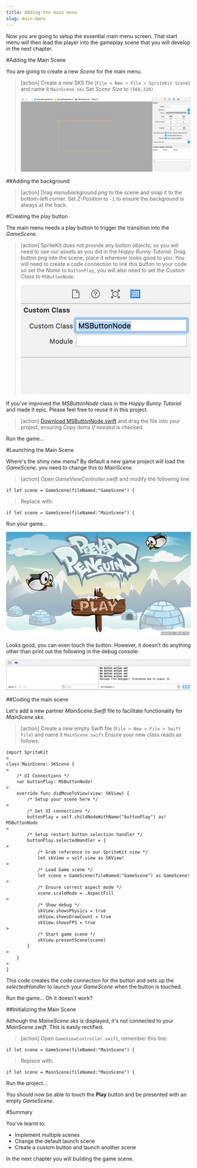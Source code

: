 ```yaml
---
title: Adding the main menu
slug: main-menu
---
```


Now you are going to setup the essential main menu screen. That start menu will then lead the player into the gameplay scene that you will develop in the next chapter.

#Adding the Main Scene

You are going to create a new *Scene* for the main menu.

> [action]
> Create a new SKS file (`File > New > File > SpriteKit Scene`) and name it `MainScene.sks`
> Set *Scene Size* to `(568,320)`
>
> ![MainScene attributes](../Tutorial-Images/xcode_new_mainscene_attributes.png)

##Adding the background

> [action]
> Drag *menubackground.png* to the scene and snap it to the bottom-left corner.
> Set *Z-Position* to `-1` to ensure the background is always at the back.

#Creating the play button

The main menu needs a play button to trigger the transition into the *GameScene*.

> [action]
> SpriteKit does not provide any button objects, so you will need to use our assets as you did in the *Hoppy Bunny Tutorial*.
> Drag *button.png* into the scene, place it wherever looks good to you.
> You will need to create a code connection to link this button to your code so set the *Name* to `buttonPlay`, you will also need to set the *Custom Class* to `MSButtonNode`:
>
> ![Setting a custom class](../Tutorial-Images/xcode_spritekit_custom_class.png)
>

If you've improved the *MSButtonNode* class in the *Hoppy Bunny Tutorial* and made it epic.  Please feel free to reuse it in this project.

> [action]
> [Download MSButtonNode.swift](https://raw.githubusercontent.com/MakeSchool-Tutorials/Peeved-Penguins-SpriteKit-Swift-Solution/master/PeevedPenguinBuild/MSButtonNode.swift) and drag the file into your project, ensuring *Copy items if needed* is checked.

Run the game...

#Launching the Main Scene

Where's the shiny new menu?
By default a new game project will load the *GameScene*, you need to change this to *MainScene*.

> [action]
> Open *GameViewController.swift* and modify the following line:
>
```
if let scene = GameScene(fileNamed:"GameScene") {
```
> Replace with:
```
if let scene = GameScene(fileNamed:"MainScene") {
```

Run your game...

![Screenshot main menu](../Tutorial-Images/screenshot_mainmenu.png)

Looks good, you can even touch the button.  However, it doesn't do anything other than print out the following in the debug console:

![console debug button action](../Tutorial-Images/xcode_debug_console_button.png)

##Coding the main scene

Let's add a new partner *MainScene.Swift* file to facilitate functionality for *MainScene.sks*.

> [action]
> Create a new empty Swift file (`File > New > File > Swift File`) and name it `MainScene.swift`
> Ensure your new class reads as follows:
>
```
import SpriteKit
>
class MainScene: SKScene {
>    
    /* UI Connections */
    var buttonPlay: MSButtonNode!
>    
    override func didMoveToView(view: SKView) {
        /* Setup your scene here */
>        
        /* Set UI connections */
        buttonPlay = self.childNodeWithName("buttonPlay") as! MSButtonNode
>        
        /* Setup restart button selection handler */
        buttonPlay.selectedHandler = {
>            
            /* Grab reference to our SpriteKit view */
            let skView = self.view as SKView!
>          
            /* Load Game scene */
            let scene = GameScene(fileNamed:"GameScene") as GameScene!
>            
            /* Ensure correct aspect mode */
            scene.scaleMode = .AspectFill
>            
            /* Show debug */
            skView.showsPhysics = true
            skView.showsDrawCount = true
            skView.showsFPS = true
>            
            /* Start game scene */
            skView.presentScene(scene)
        }
>
    }
>
}
```
>

This code creates the code connection for the button and sets up the *selectedHandler* to launch your *GameScene* when the button is touched.  

Run the game... Oh it doesn't work?

##Initializing the Main Scene

Although the *MaineScene.sks* is displayed, it's not connected to your *MainScene.swift*. This is easily rectified.

> [action]
> Open `GameViewController.swift`, remember this line:
>
```
if let scene = GameScene(fileNamed:"MainScene") {
```
> Replace with:
>
```
if let scene = MainScene(fileNamed:"MainScene") {
```
>

Run the project...

You should now be able to touch the **Play** button and be presented with an empty *GameScene*.

#Summary

You've learnt to:

- Implement multiple scenes
- Change the default launch scene
- Create a custom button and launch another scene

In the next chapter you will building the game scene.
